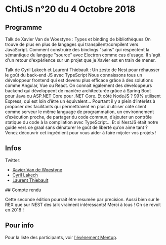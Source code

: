 <!--VarStream
title=ChtiJS #20
description=Découvrez le contenu du ChtiJS n°20 avec les présentations \
de Xavier Coiffard, Cyril Lakech et Laurent Thiebault .
published=2018-11-14 19:00:00
keywords.+=NodeJS
keywords.+=Types
keywords.+=ChtiJS
keywords.+=Binding
keywords.+=NestJS
keywords.+=TypeScript
lang=fr
location=FR
-->

# ChtiJS n°20 du 4 Octobre 2018

## Programme

Talk de Xavier Van de Woestyne : Types et binding de bibliothèques
On trouve de plus en plus de langages qui transpilent/compilent vers JavaScript. Comment construire des
bindings "sains" qui respectent la sémantique du langage "source" avec Electron comme cas d'usage.
Il s'agit d'un retour d'expérience sur un projet que je Xavier est en train de mener.

Talk de Cyril Lakech et Laurent Thiebault : Un zeste de Nest pour réhausser le goût du back-end JS avec TypeScript
Nous connaissons tous un développeur frontend qui est devenu plus efficace grâce à des solutions comme Angular, Vue ou React. On connait également des développeurs backend qui développent de manière architecturée grâce à Spring Boot pour Java ou ASP.NET Core pour .NET Core. Et côté NodeJS ? 99% utilisent Express, qui est loin d’être un équivalent… Pourtant il y a plein d’intérêts à proposer des facilitants qui permettraient en plus d’utiliser côté client comme serveur le même language de programmation, un environnement d’exécution proche, de partager du code commun, d’ajouter un contrôle statique du code à la compilation avec TypeScript… Et si NestJS était notre guide vers ce graal sans dénaturer le goût de liberté qu’on aime tant ? Venez découvrir cet ingrédient pour vous aider à faire mijoter vos projets !

## Infos

Twitter:
- [Xavier Van de Woestyne](https://twitter.com/vdwxv?lang=fr)
- [Cyril Lakech](https://twitter.com/cyril_lakech)
- [Laurent Thiebault](https://twitter.com/lauthieb)

## Compte rendu

Cette seconde édition pourrait être resumée par precision. Aussi bien sur le REX que sur NEST des talk vraiment intéressants!
Merci à tous ! On se revoit en 2018 !


## Pour info

Pour la liste des participants, voir
 [l'évènement Meetup](https://www.meetup.com/fr-FR/FranceJS/events/256095092/).
